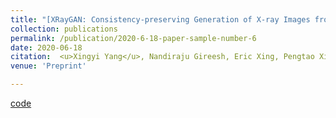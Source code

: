 ```yaml
---
title: "[XRayGAN: Consistency-preserving Generation of X-ray Images from Radiology Reports](https://arxiv.org/abs/2006.10552)"
collection: publications
permalink: /publication/2020-6-18-paper-sample-number-6
date: 2020-06-18
citation:  <u>Xingyi Yang</u>, Nandiraju Gireesh, Eric Xing, Pengtao Xie
venue: 'Preprint'

---
```

[code](https://github.com/UCSD-AI4H/XRayGAN)